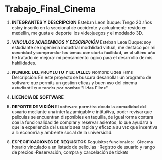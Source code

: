 # Trabajo_Final_Cinema
1) **INTEGRANTES Y DESCRIPCION**
   Esteban Leon Duque: Tengo 20 años estoy inscrito en la seccional de occidente y actualmente resido en medellin, me gusta el deporte, los videojuegos y el modelado 3D.

2) _**VINCULOS ACADEMICOS Y DESCRIPCIÓN**_
  Esteban Leon Duque: soy estudiante de ingenieria industrial modalidad virtual, me destaco por mi serenidad y comprender los temas con cierta facilidad, en el ultimo año he tratado de mejorar mi pensamiento logico para el desarrollo de mis habilidades.

3) __**NOMBRE DEL PROYECTO Y DETALLES**__
  Nombre: Udea Films
  Descripción: En este proyecto se buscara desarrollar un programa de software que permita un gestion eficaz y buen uso del cinema estudiantil que tendra por nombre "Udea Films"

4) **LICENCIA DE SOFTWARE**

5) **REPORTE DE VISIÓN**
     El software permitira desde la comodidad del usuario mediante una interfaz amigable e intituitiva, poder revisar que peliculas se encuentran disponibles en taquilla, de igual forma contara con la funcionalidad de comprar y reservar asientos, lo que ayudara a que la experiencia del usuario sea rapida y eficaz a su vez que incentiva a la economia y ambiente social de la universidad.

6) **ESPECIFICACIONES DE REQUISITOS**
  Requisitos funcionales:
    -Sistema horario vinculado a un listado de peliculas
    -Registro de usuario y rango de precios 
    -Reservación, compra y cancelación de tickets
